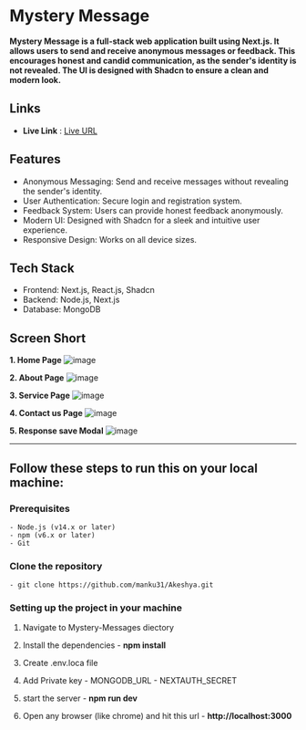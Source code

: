 # Mystery Message

**Mystery Message is a full-stack web application built using Next.js. It allows users to send and receive anonymous messages or feedback. This encourages honest and candid communication, as the sender's identity is not revealed. The UI is designed with Shadcn to ensure a clean and modern look.**


## Links

 - **Live Link** : [Live URL](https://akeshya-767.pages.dev)

## Features

 - Anonymous Messaging: Send and receive messages without revealing the sender's identity.
 - User Authentication: Secure login and registration system.
 - Feedback System: Users can provide honest feedback anonymously.
 - Modern UI: Designed with Shadcn for a sleek and intuitive user experience.
 - Responsive Design: Works on all device sizes.

## Tech Stack

 - Frontend: Next.js, React.js, Shadcn
 - Backend: Node.js, Next.js
 - Database: MongoDB

## Screen Short

**1. Home Page**
  ![image](https://github.com/manku31/Akeshya/assets/88385550/1f583954-e36e-4d02-acb2-33bf91efe88c)

**2. About Page**
  ![image](https://github.com/manku31/Akeshya/assets/88385550/cd935eef-6bd3-450d-a459-87f39fa2c50d)

**3. Service Page**
  ![image](https://github.com/manku31/Akeshya/assets/88385550/f21407db-6a60-4850-982d-54306bb699d0)

**4. Contact us Page**
  ![image](https://github.com/manku31/Akeshya/assets/88385550/dddf9a01-36d7-4fd5-b24d-f18076a29bd9)

**5. Response save Modal**
  ![image](https://github.com/manku31/Akeshya/assets/88385550/882ab6cf-9952-4c17-bf0d-babf61d0f600)




---





## Follow these steps to run this on your local machine:

### Prerequisites

    - Node.js (v14.x or later)
    - npm (v6.x or later)
    - Git


### Clone the repository 
    - git clone https://github.com/manku31/Akeshya.git


### Setting up the project in your machine

  1. Navigate to Mystery-Messages diectory

  2. Install the dependencies
    - **npm install**
     
  2. Create .env.loca file

  2. Add Private key
    - MONGODB_URL
    - NEXTAUTH_SECRET
     
  4. start the server
    - **npm run dev**
     
  5. Open any browser (like chrome) and hit this url
    - **http://localhost:3000**
  
